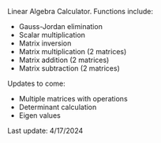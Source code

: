 Linear Algebra Calculator. Functions include:
- Gauss-Jordan elimination
- Scalar multiplication
- Matrix inversion
- Matrix multiplication (2 matrices)
- Matrix addition (2 matrices)
- Matrix subtraction (2 matrices)

Updates to come:
- Multiple matrices with operations
- Determinant calculation
- Eigen values

Last update: 4/17/2024
